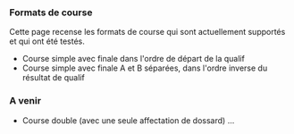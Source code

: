 ### Formats de course
Cette page recense les formats de course qui sont actuellement supportés et qui ont été testés.

* Course simple avec finale dans l'ordre de départ de la qualif
* Course simple avec finale A et B séparées, dans l'ordre inverse du résultat de qualif

### A venir

* Course double (avec une seule affectation de dossard)
...
